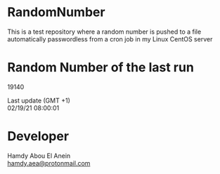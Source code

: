# RandomNumber    
This is a test repository where a random number is pushed to a file automatically passwordless from a cron job in my Linux CentOS server    
# Random Number of the last run   
19140
      
Last update (GMT +1)    
02/19/21 08:00:01
# Developer    
Hamdy Abou El Anein   
hamdy.aea@protonmail.com
